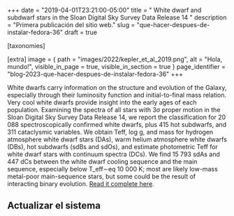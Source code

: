 +++
date = "2019-04-01T23:21:00-05:00"
title = " White dwarf and subdwarf stars in the Sloan Digital Sky Survey Data Release 14 "
description = "Primera publicación del sitio web."
slug = "que-hacer-despues-de-instalar-fedora-36"
draft = true

[taxonomies]


[extra]
    image = { path = "images/2022/kepler_et_al_2019.png", alt = "Hola, mundo!", visible_in_page = true, visible_in_section = true }
    page_identifier = "blog-2023-que-hacer-despues-de-instalar-fedora-36"
+++

White dwarfs carry information on the structure and evolution of the Galaxy, especially through their luminosity function and initial-to-final mass relation. Very cool white dwarfs provide insight into the early ages of each population. Examining the spectra of all stars with 3σ proper motion in the Sloan Digital Sky Survey Data Release 14, we report the classification for 20 088 spectroscopically confirmed white dwarfs, plus 415 hot subdwarfs, and 311 cataclysmic variables. We obtain Teff, log g, and mass for hydrogen atmosphere white dwarf stars (DAs), warm helium atmosphere white dwarfs (DBs), hot subdwarfs (sdBs and sdOs), and estimate photometric Teff for white dwarf stars with continuum spectra (DCs). We find 15 793 sdAs and 447 dCs between the white dwarf cooling sequence and the main sequence, especially below T_eff∼eq 10 000 K; most are likely low-mass metal-poor main-sequence stars, but some could be the result of interacting binary evolution. [Read it complete here](https://arxiv.org/pdf/1904.01626.pdf).
<!-- more -->

## Actualizar el sistema
